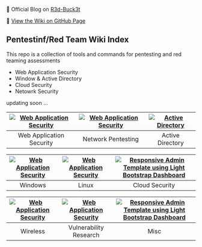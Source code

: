 🔴 Official Blog on [R3d-Buck3t](https://medium.com/r3d-buck3t)

🔎 [View the Wiki on GitHub Page](https://nairuzabulhul.github.io/R3d-Buck3T/)


## Pentestinf/Red Team Wiki Index 
This repo is a collection of tools and commands for pentesting and red teaming assessments

+ Web Application Security 
+ Window & Active Directory 
+ Cloud Security
+ Netowrk Security


updating soon ...


|[![Web Application Security](https://img.youtube.com/vi/BMPHfnAA9iI/mqdefault.jpg)](https://example "Web Application Security")|[![Web Application Security](https://img.youtube.com/vi/raKV5Rb8oOM/mqdefault.jpg)](https://www.creative-tim.com/courses "ReactJS and Redux Tutorial with real-life examples")|[![Active Directory](https://raw.githubusercontent.com/nairuzabulhul/R3d-Buck3T/master/images/Webp.net-resizeimage.jpg)](https://github.com/nairuzabulhul/R3d-Buck3T/blob/master/Active%20Directory/Active%20Directory.md "Active Directory")
|:--:|:--:|:--:|
|Web Application Security| Network Pentesting | Active Directory|



|[![Web Application Security](https://img.youtube.com/vi/BMPHfnAA9iI/mqdefault.jpg)](https://example "Web Application Security")|[![Web Application Security](https://img.youtube.com/vi/raKV5Rb8oOM/mqdefault.jpg)](https://www.creative-tim.com/courses "ReactJS and Redux Tutorial with real-life examples")|[![Responsive Admin Template using Light Bootstrap Dashboard](https://img.youtube.com/vi/vt5hemH8I9w/mqdefault.jpg)](https://www.creative-tim.com/courses "Responsive Admin Template using Light Bootstrap Dashboard")
|:--:|:--:|:--:|
|Windows | Linux | Cloud Security|


|[![Web Application Security](https://img.youtube.com/vi/BMPHfnAA9iI/mqdefault.jpg)](https://example "Web Application Security")|[![Web Application Security](https://img.youtube.com/vi/raKV5Rb8oOM/mqdefault.jpg)](https://www.creative-tim.com/courses "ReactJS and Redux Tutorial with real-life examples")|[![Responsive Admin Template using Light Bootstrap Dashboard](https://img.youtube.com/vi/vt5hemH8I9w/mqdefault.jpg)](https://www.creative-tim.com/courses "Responsive Admin Template using Light Bootstrap Dashboard")
|:--:|:--:|:--:|
| Wireless | Vulnerability Research | Misc|


